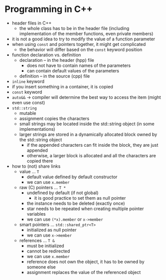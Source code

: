 # Programming in C++

- header files in C++
	- the whole class has to be in the header file (including implementation of the member functions, even private members)
- it is not a good idea to try to modify the value of a function parameter
- when using `const` and pointers together, it might get complicated
	- the behavior will differ based on the `const` keyword position
- function declaration vs. definition
	- declaration – in the header (hpp) file
		- does not have to contain names of the parameters
		- can contain default values of the parameters
	- definition – in the source (cpp) file
- `inline` keyword
- if you insert something in a container, it is copied
- `const` keyword
- `auto&&` → compiler will determine the best way to access the item (might even use const)
- `std::string`
	- mutable
	- assignment copies the characters
	- small strings may be located inside the std::string object (in some implementations)
	- larger strings are stored in a dynamically allocated block owned by the std::string object
		- if the appended characters can fit inside the block, they are just appended
		- otherwise, a larger block is allocated and all the characters are copied there
- how to (not) share links
	- value … `T`
		- default value defined by default constructor
		- we can use `x.member`
	- raw (C) pointers … `T *`
		- undefined by default (if not global)
			- it is good practice to set them as null pointer
		- the instance needs to be deleted (exactly once)
		- star needs to be repeated when creating multiple pointer variables
		- we can use `(*x).member` or `x->member`
	- smart pointers … `std::shared_ptr<T>`
		- initialized as null pointer
		- we can use `x->member`
	- references … `T &`
		- must be initialized
		- cannot be redirected
		- we can use `x.member`
		- reference does not own the object, it has to be owned by someone else
		- assignment replaces the value of the referenced object
